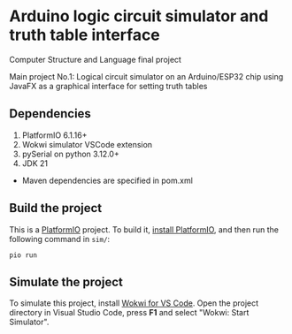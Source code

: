 # Arduino logic circuit simulator and truth table interface
Computer Structure and Language final project

Main project No.1: Logical circuit simulator on an Arduino/ESP32 chip using JavaFX as a graphical interface for setting truth tables

## Dependencies
1. PlatformIO 6.1.16+
2. Wokwi simulator VSCode extension
3. pySerial on python 3.12.0+
4. JDK 21
  * Maven dependencies are specified in pom.xml

## Build the project

This is a [PlatformIO](https://platformio.org) project. To build it, [install PlatformIO](https://docs.platformio.org/en/latest/core/installation/index.html), and then run the following command in ```sim/```:

```
pio run
```

## Simulate the project

To simulate this project, install [Wokwi for VS Code](https://marketplace.visualstudio.com/items?itemName=wokwi.wokwi-vscode). Open the project directory in Visual Studio Code, press **F1** and select "Wokwi: Start Simulator".
